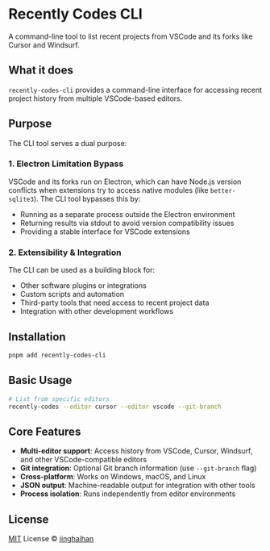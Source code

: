 # Recently Codes CLI

A command-line tool to list recent projects from VSCode and its forks like Cursor and Windsurf.

## What it does

`recently-codes-cli` provides a command-line interface for accessing recent project history from multiple VSCode-based editors.

## Purpose

The CLI tool serves a dual purpose:

### 1. Electron Limitation Bypass
VSCode and its forks run on Electron, which can have Node.js version conflicts when extensions try to access native modules (like `better-sqlite3`). The CLI tool bypasses this by:
- Running as a separate process outside the Electron environment
- Returning results via stdout to avoid version compatibility issues
- Providing a stable interface for VSCode extensions

### 2. Extensibility & Integration
The CLI can be used as a building block for:
- Other software plugins or integrations
- Custom scripts and automation
- Third-party tools that need access to recent project data
- Integration with other development workflows

## Installation

```bash
pnpm add recently-codes-cli
```

## Basic Usage

```bash
# List from specific editors
recently-codes --editor cursor --editor vscode --git-branch
```

## Core Features

- **Multi-editor support**: Access history from VSCode, Cursor, Windsurf, and other VSCode-compatible editors
- **Git integration**: Optional Git branch information (use `--git-branch` flag)
- **Cross-platform**: Works on Windows, macOS, and Linux
- **JSON output**: Machine-readable output for integration with other tools
- **Process isolation**: Runs independently from editor environments

## License

[MIT](../../LICENSE.md) License © [jinghaihan](https://github.com/jinghaihan)
